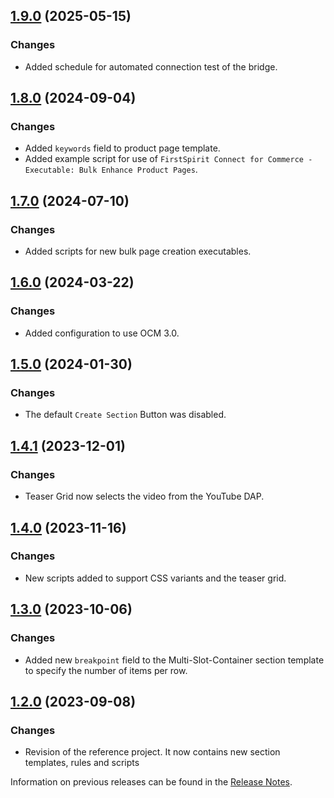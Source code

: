 ## [1.9.0](https://github.com/e-Spirit/fcecom-reference-project/compare/v1.8.0...v1.9.0) (2025-05-15)

### Changes

* Added schedule for automated connection test of the bridge.

## [1.8.0](https://github.com/e-Spirit/fcecom-reference-project/compare/v1.7.0...v1.8.0) (2024-09-04)

### Changes

* Added `keywords` field to product page template.
* Added example script for use of `FirstSpirit Connect for Commerce - Executable: Bulk Enhance Product Pages`.

## [1.7.0](https://github.com/e-Spirit/fcecom-reference-project/compare/v1.6.0...v1.7.0) (2024-07-10)

### Changes
* Added scripts for new bulk page creation executables.

## [1.6.0](https://github.com/e-Spirit/fcecom-reference-project/compare/v1.5.0...v1.6.0) (2024-03-22)

### Changes
* Added configuration to use OCM 3.0.

## [1.5.0](https://github.com/e-Spirit/fcecom-reference-project/compare/v1.4.1...v1.5.0) (2024-01-30)

### Changes
* The default `Create Section` Button was disabled.

## [1.4.1](https://github.com/e-Spirit/fcecom-reference-project/compare/v1.4.0...v1.4.1) (2023-12-01)

### Changes
* Teaser Grid now selects the video from the YouTube DAP.

## [1.4.0](https://github.com/e-Spirit/fcecom-reference-project/compare/v1.3.0...v1.4.0) (2023-11-16)

### Changes
* New scripts added to support CSS variants and the teaser grid.

## [1.3.0](https://github.com/e-Spirit/fcecom-reference-project/compare/v1.2.0...v1.3.0) (2023-10-06)

### Changes
* Added new `breakpoint` field to the Multi-Slot-Container section template to specify the number of items per row.

## [1.2.0](https://github.com/e-Spirit/fcecom-reference-project/compare/v1.1.6...v1.2.0) (2023-09-08)

### Changes
* Revision of the reference project. It now contains new section templates, rules and scripts

Information on previous releases can be found in the [Release Notes](https://docs.e-spirit.com/ecom/fsconnect-com/FirstSpirit_Connect_for_Commerce_Releasenotes_EN.html).
